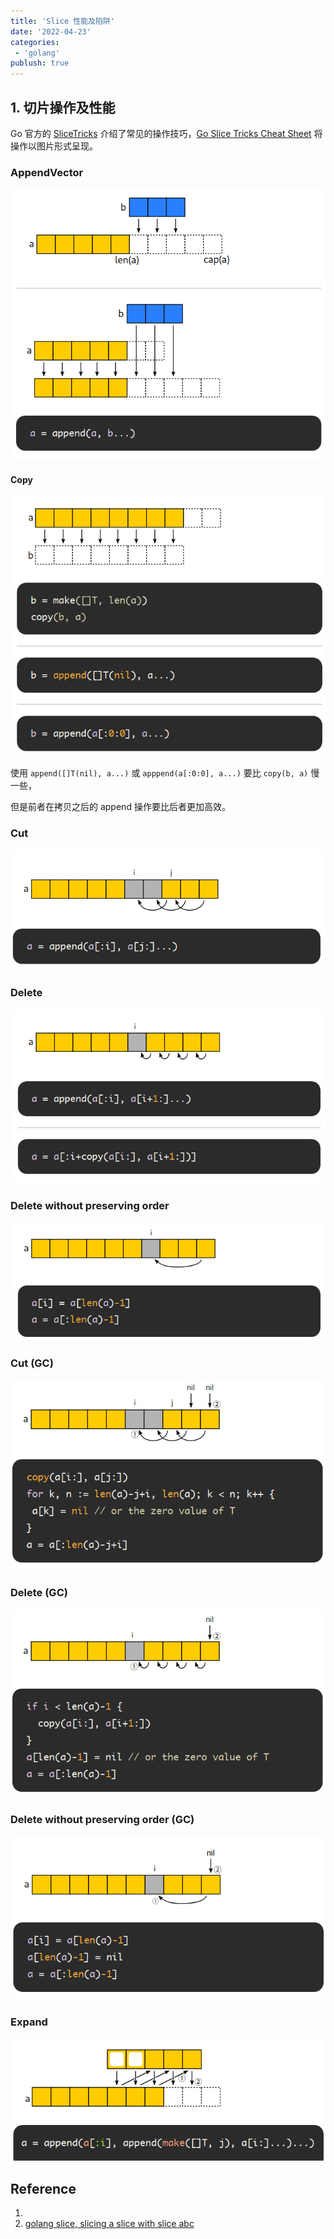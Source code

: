 ```yaml
---
title: 'Slice 性能及陷阱'
date: '2022-04-23'
categories:
 - 'golang'
publush: true
---
```


## 1. 切片操作及性能

Go 官方的 [SliceTricks](https://github.com/golang/go/wiki/SliceTricks) 介绍了常见的操作技巧，[Go Slice Tricks Cheat Sheet](https://ueokande.github.io/go-slice-tricks/) 将操作以图片形式呈现。

### AppendVector

![image-20220413175807111](image/image-20220413175807111.png)

#### Copy

![image-20220413180015151](image/image-20220413180015151.png)

使用  `append([]T(nil), a...)` 或 `apppend(a[:0:0], a...)`  要比  `copy(b, a)` 慢一些，

但是前者在拷贝之后的 append 操作要比后者更加高效。

###  Cut

![image-20220413184139741](image/image-20220413184139741.png)

### Delete

![image-20220413184216733](image/image-20220413184216733.png)

### Delete without preserving order

![image-20220413184412360](image/image-20220413184412360.png)

### Cut (GC)

![image-20220413184615042](image/image-20220413184615042.png)

### Delete (GC)

![image-20220413184641542](image/image-20220413184641542.png)

### Delete without preserving order (GC)

![image-20220413184725492](image/image-20220413184725492.png)

### Expand

![image-20220413184903466](image/image-20220413184903466.png)



## Reference

1. 
2. [golang slice, slicing a slice with slice abc](https://stackoverflow.com/questions/27938177/golang-slice-slicing-a-slice-with-sliceabc)

